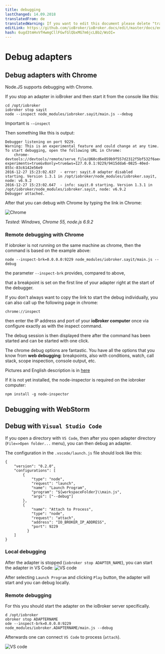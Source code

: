 ```yaml
---
title: debugging
lastChanged: 14.09.2018
translatedFrom: de
translatedWarning: If you want to edit this document please delete "translatedFrom" field, elsewise this document will be translated automatically again
editLink: https://github.com/ioBroker/ioBroker.docs/edit/master/docs/en/dev/adapterdebug.md
hash: 6ugd3tmHvVfHwmgCllFGwfGlQbxMG7m6jcLBb2/WsOI=
---
```

# Debug adapters
## Debug adapters with Chrome
Node.JS supports debugging with Chrome.

If you stop an adapter in ioBroker and then start it from the console like this:

```
cd /opt/iobroker
iobroker stop sayit
node --inspect node_modules/iobroker.sayit/main.js --debug
```

Important is `-–inspect`

Then something like this is output:

```
Debugger listening on port 9229.
Warning: This is an experimental feature and could change at any time.
To start debugging, open the following URL in Chrome:
    chrome-devtools://devtools/remote/serve_file/@60cd6e859b9f557d2312f5bf532f6aec5f284980/inspector.html?experiments=true&v8only=true&ws=127.0.0.1:9229/9415dda6-0825-40ed-855c-83c6142e56e9
2016-12-27 15:23:02.637  - error: sayit.0 adapter disabled
starting. Version 1.3.1 in /opt/iobroker/node_modules/iobroker.sayit, node: v6.9.2
2016-12-27 15:23:02.647  - info: sayit.0 starting. Version 1.3.1 in /opt/iobroker/node_modules/iobroker.sayit, node: v6.9.2
Debugger attached.
```

After that you can debug with Chrome by typing the link in Chrome:

![Chrome](../../de/dev/media/adapterdebug1.png)

*Tested: Windows, Chrome 55, node.js 6.9.2*

### Remote debugging with Chrome
If iobroker is not running on the same machine as chrome, then the command is based on the example above:

```
node --inspect-brk=0.0.0.0:9229 node_modules/iobroker.sayit/main.js --debug
```

the parameter `--inspect-brk` provides, compared to above,

that a breakpoint is set on the first line of your adapter right at the start of the debugger.

If you don't always want to copy the link to start the debug individually, you can also call up the following page in chrome:

```
chrome://inspect
```

then enter the IP address and port of your **ioBroker computer** once via configure exactly as with the inspect command.

The debug session is then displayed there after the command has been started and can be started with one click.

The chrome debug options are fantastic.
You have all the options that you know from **web debugging**: breakpoints, also with conditions, watch, call stack, scope inspection, console output, etc.

Pictures and English description is in [here](https://software.intel.com/en-us/xdk/articles/using-chrome-devtools-to-debug-your-remote-iot-nodejs-application)

If it is not yet installed, the node-inspector is required on the iobroker computer:

```
npm install -g node-inspector
```

## Debugging with WebStorm
## Debug with `Visual Studio Code`
If you open a directory with `VS Code`, then after you open adapter directory (`File=>Open folder...` menu), you can then debug an adapter.

The configuration in the `.vscode/launch.js` file should look like this:

```
{
    "version": "0.2.0",
    "configurations": [
        {
            "type": "node",
            "request": "launch",
            "name": "Launch Program",
            "program": "${workspaceFolder}\\main.js",
            "args": ["--debug"]
        },
        {
            "name": "Attach to Process",
            "type": "node",
            "request": "attach",
            "address": "IO_BROKER_IP_ADDRESS",
            "port": 9229
          }
    ]
}
```

### Local debugging
After the adapter is stopped (`iobroker stop ADAPTER_NAME`), you can start the adapter in VS Code: ![VS code](../../de/dev/media/adapterdebug10.png)

After selecting `Launch Program` and clicking `Play` button, the adapter will start and you can debug locally.

### Remote debugging
For this you should start the adapter on the ioBroker server specifically.

```
d /opt/iobroker
obroker stop ADAPTERNAME
ode --inspect-brk=0.0.0.0:9229 node_modules/iobroker.ADAPTERNAME/main.js --debug
```

Afterwards one can connect `VS Code` to process (`attach`).

![VS code](../../de/dev/media/adapterdebug11.png)